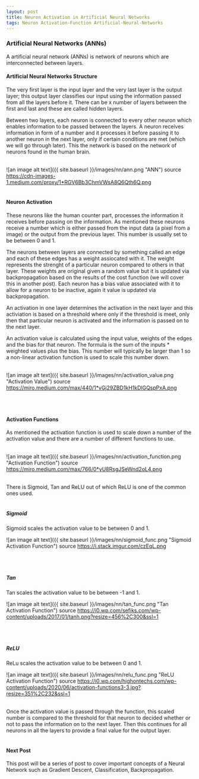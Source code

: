 ```yaml
---
layout: post
title: Neuron Activation in Artificial Neural Networks
tags: Neuron Activation-Function Artificial-Neural-Networks
---
```



### Artificial Neural Networks (ANNs)
A artificial neural network (ANNs) is network of neurons which are interconnected between layers. 


#### Artificial Neural Networks Structure
The very first layer is the input layer and the very last layer is the output layer; this output layer classifies our input using the information passed from all the layers before it. There can be x number of layers between the first and last and these are called hidden layers.

Between two layers, each neuron is connected to every other neuron which enables information to be passed between the layers. A neuron receives information in form of a number and it processes it before passing it to another neuron in the next layer, only if certain conditions are met (which we will go through later). This the network is based on the network of neurons found in the human brain. 
<br/><br/>

![an image alt text]({{ site.baseurl }}/images/nn/ann.png "ANN")
source https://cdn-images-1.medium.com/proxy/1*RGV6Bb3ChmVWsA8Q6Qth6Q.png
<br/><br/>


#### Neuron Activation

These neurons like the human counter part, processes the information it receives before passing on the information. As mentioned these neurons receive a number which is either passed from the input data (a pixel from a image) or the output from the previous layer. This number is usually set to be between 0 and 1. 

The neurons between layers are connected by something called an edge and each of these edges has a weight assiocated with it. The weight represents the strenght of a particular neuron compared to others in that layer. These weights are original given a random value but it is updated via backpropagation based on the results of the cost function (we will cover this in another post). Each neuron has a bias value associated with it to allow for a neuron to be inactive, again it value is updated via backpropagation. 

An activation in one layer determines the activation in the next layer and this activiation is based on a threshold where only if the threshold is meet, only then that particular neuron is activated and the information is passed on to the next layer.

An activation value is calculated using the input value, weights of the edges and the bias for that neuron. The formula is the sum of the inputs * weighted values plus the bias. This number will typically be larger than 1 so a non-linear activation function is used to scale this number down. 
<br/><br/>

![an image alt text]({{ site.baseurl }}/images/nn/activation_value.png "Activation Value")
source https://miro.medium.com/max/440/1*vGj29ZBD1kH1kDlGQspPxA.png 

<br/><br/>

#### Activation Functions

As mentioned the activation function is used to scale down a number of the activation value and there are a number of different functions to use. 
<br/><br/>

![an image alt text]({{ site.baseurl }}/images/nn/activation_function.png "Activation Function")
source https://miro.medium.com/max/766/0*yU8RsgJSeWnd2oL4.png
<br/><br/>

There is Sigmoid, Tan and ReLU out of which ReLU is one of the common ones used. 
<br/><br/>

##### Sigmoid

Sigmoid scales the activation value to be between 0 and 1.

![an image alt text]({{ site.baseurl }}/images/nn/sigmoid_func.png "Sigmoid Activation Function")
source https://i.stack.imgur.com/czEqL.png

<br/><br/>

##### Tan

Tan scales the activation value to be between -1 and 1.

![an image alt text]({{ site.baseurl }}/images/nn/tan_func.png "Tan Activation Function")
source https://i0.wp.com/sefiks.com/wp-content/uploads/2017/01/tanh.png?resize=456%2C300&ssl=1

<br/><br/>

##### ReLU

ReLu scales the activation value to be between 0 and 1. 

![an image alt text]({{ site.baseurl }}/images/nn/relu_func.png "ReLU Activation Function")
source https://i0.wp.com/highontechs.com/wp-content/uploads/2020/06/activation-functions3-3.jpg?resize=351%2C232&ssl=1
<br/><br/>

Once the activation value is passed through the function, this scaled number is compared to the threshold for that neuron to decided whether or not to pass the information on to the next layer. Then this continues for all neurons in all the layers to provide a final value for the output layer.
<br/><br/>


#### Next Post

This post will be a series of post to cover important concepts of a Neural Network such as Gradient Descent, Classification, Backpropagation. 


